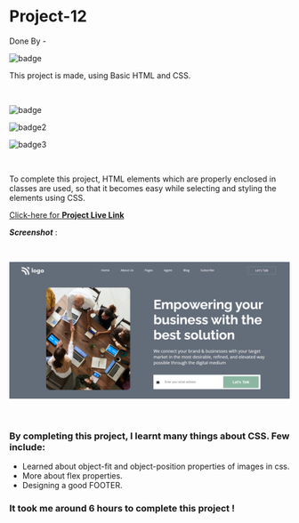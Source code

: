 # Project-12
Done By  -  <br>

![badge](https://img.shields.io/badge/Swathi-Jaishetty-yellow)  

This project is made, using Basic HTML and CSS.
 
 <br>

 

 ![badge](https://img.shields.io/badge/Web--dev-Project-orange)
 <br>
 
 ![badge2](https://img.shields.io/badge/Hitesh--Choudhary-JS%20Bootcamp-green)
 <br>

 ![badge3](https://img.shields.io/badge/HTML-CSS-blue)

 <br>

 To complete this project, HTML elements which are properly enclosed in classes are used, 
so that it becomes easy while selecting and styling the elements using CSS.

 [Click-here for **Project Live Link**](https://htmlcss-project-13.netlify.app/)
 <br>

 **_Screenshot_** :  

<br>

![output](./assets/output.png)

<br>



### By completing this project, I learnt many things about CSS. Few include:

- Learned about object-fit and object-position properties of images in css.
- More about flex properties.
- Designing a good FOOTER.



 ### It took me around 6 hours to complete this project ! 